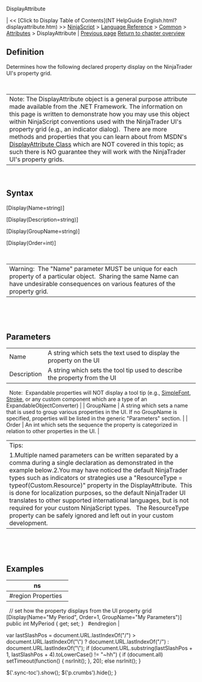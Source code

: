 ﻿










 


DisplayAttribute







| &lt;&lt; [Click to Display Table of Contents](NT HelpGuide English.html?displayattribute.htm) &gt;&gt;
 [NinjaScript](ninjascript.htm) &gt; [Language Reference](language_reference_wip.htm) &gt; [Common](common.htm) &gt; [Attributes](attributes.htm) &gt;
DisplayAttribute | [Previous page](categoryorderattribute.htm)
[Return to chapter overview](attributes.htm)










Definition
----------


Determines how the following declared property display on the NinjaTrader UI's property grid.  


 




|  |
| --- |
| Note: The DisplayAttribute object is a general purpose attribute made available from the .NET Framework. The information on this page is written to demonstrate how you may use this object within NinjaScript conventions used with the NinjaTrader UI's property grid (e.g., an indicator dialog).  There are more methods and properties that you can learn about from MSDN's [DisplayAttribute Class](https://msdn.microsoft.com/en-us/library/system.componentmodel.dataannotations.displayattribute(v=vs.110).aspx) which are NOT covered in this topic; as such there is NO guarantee they will work with the NinjaTrader UI's property grids. |



 



Syntax
------


[Display(Name=string)]  

[Display(Description=string)]  

[Display(GroupName=string)]  

[Display(Order=int)]


 




|  |
| --- |
| Warning:  The "Name" parameter MUST be unique for each property of a particular object.  Sharing the same Name can have undesirable consequences on various features of the property grid. |



 


 


Parameters
----------




|  |  |
| --- | --- |
| Name | A string which sets the text used to display the property on the UI |
| Description | A string which sets the tool tip used to describe the property from the UI 
 
Note:  Expandable properties will NOT display a tool tip (e.g., [SimpleFont](simplefont_class.htm), [Stroke](stroke_class.htm), or any custom component which are a type of an ExpandableObjectConverter) |
| GroupName | A string which sets a name that is used to group various properties in the UI. If no GroupName is specified, properties will be listed in the generic "Parameters" section. |
| Order | An int which sets the sequence the property is categorized in relation to other properties in the UI.  |







|  |
| --- |
| Tips: 
1.Multiple named parameters can be written separated by a comma during a single declaration as demonstrated in the example below.2.You may have noticed the default NinjaTrader types such as indicators or strategies use a "ResourceType = typeof(Custom.Resource)" property in the DisplayAttribute.  This is done for localization purposes, so the default NinjaTrader UI translates to other supported international languages, but is not required for your custom NinjaScript types.   The ResourceType property can be safely ignored and left out in your custom development. |



 


 


Examples
--------




| ns |
| --- |
| #region Properties   
 
// set how the property displays from the UI property grid
[Display(Name="My Period", Order=1, GroupName="My Parameters")]
public int MyPeriod
{ get; set; }
 
#endregion |






 
 var lastSlashPos = document.URL.lastIndexOf("/") &gt; document.URL.lastIndexOf("\\") ? document.URL.lastIndexOf("/") : document.URL.lastIndexOf("\\");
 if (document.URL.substring(lastSlashPos + 1, lastSlashPos + 4).toLowerCase() != "~hh") {
 if (document.all) setTimeout(function() {
 nsrInit();
 }, 20);
 else nsrInit();
 }
 
 
 $('.sync-toc').show();
 $('p.crumbs').hide();
 }
 
 
 



